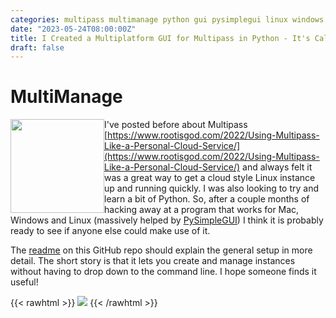 ```yaml
---
categories: multipass multimanage python gui pysimplegui linux windows mac cloudinit
date: "2023-05-24T08:00:00Z"
title: I Created a Multiplatform GUI for Multipass in Python - It's Called MultiManage
draft: false
---
```


# MultiManage

<img style="float: left;" src="/assets/images/2023/I-Created-A-Multiplatform-GUI-For-Multipass-With-Python/MultiManage-Logo.ico" width=150px>

I've posted before about Multipass [https://www.rootisgod.com/2022/Using-Multipass-Like-a-Personal-Cloud-Service/](https://www.rootisgod.com/2022/Using-Multipass-Like-a-Personal-Cloud-Service/) and always felt it was a great way to get a cloud style Linux instance up and running quickly. I was also looking to try and learn a bit of Python. So, after a couple months of hacking away at a program that works for Mac, Windows and Linux (massively helped by [PySimpleGUI](https://www.pysimplegui.org/)) I think it is probably ready to see if anyone else could make use of it.

The [readme](https://github.com/rootisgod/MultiManage#readme) on this GitHub repo should explain the general setup in more detail. The short story is that it lets you create and manage instances without having to drop down to the command line. I hope someone finds it useful!

{{< rawhtml >}}
<a data-fancybox="gallery" href="/assets/images/2023/I-Created-A-Multiplatform-GUI-For-Multipass-With-Python/screenshot.png"><img src="/assets/images/2023/I-Created-A-Multiplatform-GUI-For-Multipass-With-Python/screenshot.png"></a>
{{< /rawhtml >}}
